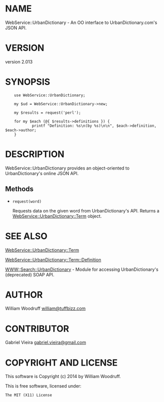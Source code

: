 # NAME

WebService::UrbanDictionary - An OO interface to UrbanDictionary.com's JSON API.

# VERSION

version 2.013

# SYNOPSIS

        use WebService::UrbanDictionary;

        my $ud = WebService::UrbanDictionary->new;

        my $results = request('perl'); 

        for my $each (@{ $results->definitions }) {
                printf "Definition: %s\n(by %s)\n\n", $each->definition, $each->author;
        }

# DESCRIPTION

WebService::UrbanDictionary provides an object-oriented to UrbanDictionary's online JSON API.

## Methods

- `request(word)`

    Requests data on the given word from UrbanDictionary's API.
    Returns a [WebService::UrbanDictionary::Term](https://metacpan.org/pod/WebService::UrbanDictionary::Term) object.

# SEE ALSO

[WebService::UrbanDictionary::Term](https://metacpan.org/pod/WebService::UrbanDictionary::Term)

[WebService::UrbanDictionary::Term::Definition](https://metacpan.org/pod/WebService::UrbanDictionary::Term::Definition)

[WWW::Search::UrbanDictionary](https://metacpan.org/pod/WWW::Search::UrbanDictionary) - Module for accessing UrbanDictionary's (deprecated) SOAP API.

# AUTHOR

William Woodruff <william@tuffbizz.com>

# CONTRIBUTOR

Gabriel Vieira <gabriel.vieira@gmail.com>

# COPYRIGHT AND LICENSE

This software is Copyright (c) 2014 by William Woodruff.

This is free software, licensed under:

    The MIT (X11) License
